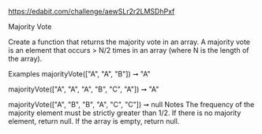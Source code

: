 https://edabit.com/challenge/aewSLr2r2LMSDhPxf

Majority Vote

Create a function that returns the majority vote in an array. A majority vote is an element that occurs > N/2 times in an array (where N is the length of the array).

Examples
majorityVote(["A", "A", "B"]) ➞ "A"

majorityVote(["A", "A", "A", "B", "C", "A"]) ➞ "A"

majorityVote(["A", "B", "B", "A", "C", "C"]) ➞ null
Notes
The frequency of the majority element must be strictly greater than 1/2.
If there is no majority element, return null.
If the array is empty, return null.